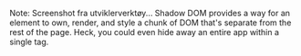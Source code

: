 
Note:
Screenshot fra utviklerverktøy...
Shadow DOM provides a way for an element to own, render, and style a chunk of DOM that's separate from the rest of the page. Heck, you could even hide away an entire app within a single tag.
